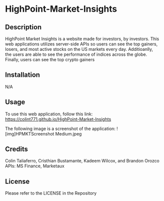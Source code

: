 # HighPoint-Market-Insights

## Description

HighPoint Market Insights is a website made for investors, by investors. This web applications utilizes server-side APIs so users can see the top gainers, losers, and most active stocks on the US markets every day. Additioanlly, the users are able to see the performance of indices across the globe. Finally, users can see the top crypto gainers

## Installation
N/A

## Usage

To use this web application, follow this link: https://colint771.github.io/HighPoint-Market-Insights

The following image is a screenshot of the application:
![img]HPMKTScreenshot  Medium.jpeg 

## Credits

Colin Taliaferro, Cristhian Bustamante, Kadeem Wilcox, and Brandon Orozco
APIs: MS Finance, Marketaux

## License

Please refer to the LICENSE in the Repository
